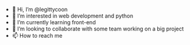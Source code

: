 - 👋 Hi, I’m @legittycoon
- 👀 I’m interested in web development and python
- 🌱 I’m currently learning front-end
- 💞️ I’m looking to collaborate with some team working on a big project
- 📫 How to reach me

<!---
legittycoon/legittycoon is a ✨ special ✨ repository because its `README.md` (this file) appears on your GitHub profile.
You can click the Preview link to take a look at your changes.
--->
